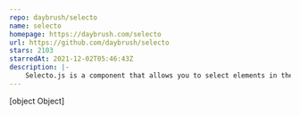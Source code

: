 ```yaml
---
repo: daybrush/selecto
name: selecto
homepage: https://daybrush.com/selecto
url: https://github.com/daybrush/selecto
stars: 2103
starredAt: 2021-12-02T05:46:43Z
description: |-
    Selecto.js is a component that allows you to select elements in the drag area using the mouse or touch.
---
```


[object Object]
